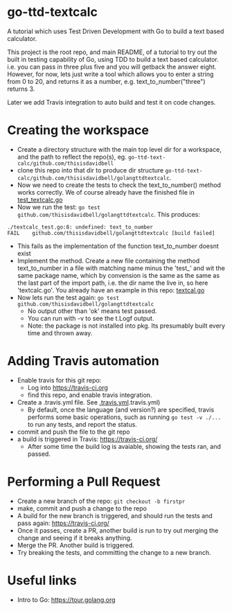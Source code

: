 # go-ttd-textcalc
A tutorial which uses Test Driven Development with Go to build a text based calculator.

This project is the root repo, and main README, of a tutorial to try out the built in testing capability of Go, using TDD to build a text based calculator. i.e. you can pass in three plus five and you will getback the answer eight. However, for now, lets just write a tool which allows you to enter a string from 0 to 20, and returns it as a number, e.g. text_to_number("three") returns 3.

Later we add Travis integration to auto build and test it on code changes.

# Creating the workspace
* Create a directory structure with the main top level dir for a workspace, and the path to reflect the repo(s), eg. `go-ttd-text-calc/github.com/thisisdavidbell`
* clone this repo into that dir to produce dir structure `go-ttd-text-calc/github.com/thisisdavidbell/golangttdtextcalc`.
* Now we need to create the tests to check the text_to_number() method works correctly. We of course already have the finished file in [test_textcalc.go](test_textcalc.go)
* Now we run the test: `go test github.com/thisisdavidbell/golangttdtextcalc`. This produces:
```
./textcalc_test.go:8: undefined: text_to_number
FAIL	github.com/thisisdavidbell/golangttdtextcalc [build failed]
```
  * This fails as the implementation of the function text_to_number doesnt exist
* Implement the method. Create a new file containing the method text_to_number in a file with matching name minus the 'test_' and wit the same package name, which by convension is the same as the same as the last part of the import path, i.e. the dir name the live in, so here 'textcalc.go'. You already have an example in this repo: [textcal.go](textcalc.go)
* Now lets run the test again: `go test github.com/thisisdavidbell/golangttdtextcalc`
  * No output other than 'ok' means test passed.
  * You can run with -v to see the t.Logf output.
  * Note: the package is not installed into pkg. Its presumably built every time and thrown away.

# Adding Travis automation

* Enable travis for this git repo:
  * Log into https://travis-ci.org
  * find this repo, and enable travis integration.
* Create a .travis.yml file. See [.travis.yml]().travis.yml)
  * By default, once the language  (and version?) are specified, travis performs some basic operations, such as running `go test -v ./...` to run any tests, and report the status.
* commit and push the file to the git repo
* a build is triggered in Travis: https://travis-ci.org/
  * After some time the build log is avaiable, showing the tests ran, and passed.

# Performing a Pull Request
* Create a new branch of the repo: `git checkout -b firstpr`
* make, commit and push a change to the repo
* A build for the new branch is triggered, and should run the tests and pass again: https://travis-ci.org/
* Once it passes, create a PR, another build is run to try out merging the change and seeing if it breaks anything.
* Merge the PR. Another build is triggered.
* Try breaking the tests, and committing the change to a new branch.

# Useful links
* Intro to Go: https://tour.golang.org
